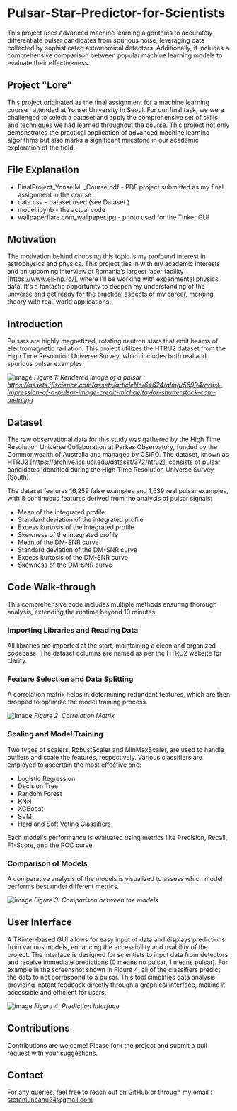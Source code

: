 # Pulsar-Star-Predictor-for-Scientists

This project uses advanced machine learning algorithms to accurately differentiate pulsar candidates from spurious noise, leveraging data collected by sophisticated astronomical detectors. Additionally, it includes a comprehensive comparison between popular machine learning models to evaluate their effectiveness.

## Project "Lore"
This project originated as the final assignment for a machine learning course I attended at Yonsei University in Seoul. For our final task, we were challenged to select a dataset and apply the comprehensive set of skills and techniques we had learned throughout the course. This project not only demonstrates the practical application of advanced machine learning algorithms but also marks a significant milestone in our academic exploration of the field.

## File Explanation
- FinalProject_YonseiML_Course.pdf - PDF project submitted as my final assignment in the course
- data.csv - dataset used (see Dataset )
- model.ipynb - the actual code
- wallpaperflare.com_wallpaper.jpg - photo used for the Tinker GUI


## Motivation

The motivation behind choosing this topic is my profound interest in astrophysics and physics. This project ties in with my academic interests and an upcoming interview at Romania’s largest laser facility [https://www.eli-np.ro/], where I'll be working with experimental physics data. It's a fantastic opportunity to deepen my understanding of the universe and get ready for the practical aspects of my career, merging theory with real-world applications.

## Introduction

Pulsars are highly magnetized, rotating neutron stars that emit beams of electromagnetic radiation. This project utilizes the HTRU2 dataset from the High Time Resolution Universe Survey, which includes both real and spurious pulsar examples.

![image](https://github.com/user-attachments/assets/64e3e2c6-60f5-439c-a24c-26e5910d000a)
*Figure 1: Rendered image of a pulsar : https://assets.iflscience.com/assets/articleNo/64624/aImg/56994/artist-impression-of-a-pulsar-image-credit-michaeltaylor-shutterstock-com-meta.jpg*

## Dataset
The raw observational data for this study was gathered by the High Time Resolution Universe Collaboration at Parkes Observatory, funded by the Commonwealth of Australia and managed by CSIRO. The dataset, known as HTRU2 [https://archive.ics.uci.edu/dataset/372/htru2], consists of pulsar candidates identified during the High Time Resolution Universe Survey (South).

The dataset features 16,259 false examples and 1,639 real pulsar examples, with 8 continuous features derived from the analysis of pulsar signals:
- Mean of the integrated profile
- Standard deviation of the integrated profile
- Excess kurtosis of the integrated profile
- Skewness of the integrated profile
- Mean of the DM-SNR curve
- Standard deviation of the DM-SNR curve
- Excess kurtosis of the DM-SNR curve
- Skewness of the DM-SNR curve

## Code Walk-through

This comprehensive code includes multiple methods ensuring thorough analysis, extending the runtime beyond 10 minutes.

### Importing Libraries and Reading Data

All libraries are imported at the start, maintaining a clean and organized codebase. The dataset columns are named as per the HTRU2 website for clarity.

### Feature Selection and Data Splitting

A correlation matrix helps in determining redundant features, which are then dropped to optimize the model training process.

![image](https://github.com/user-attachments/assets/5a88b47d-7633-42b0-82d5-e84685f92a18)
*Figure 2: Correlation Matrix*

### Scaling and Model Training

Two types of scalers, RobustScaler and MinMaxScaler, are used to handle outliers and scale the features, respectively. Various classifiers are employed to ascertain the most effective one:

- Logistic Regression
- Decision Tree
- Random Forest
- KNN
- XGBoost
- SVM
- Hard and Soft Voting Classifiers

Each model's performance is evaluated using metrics like Precision, Recall, F1-Score, and the ROC curve.

### Comparison of Models

A comparative analysis of the models is visualized to assess which model performs best under different metrics.

![image](https://github.com/user-attachments/assets/da2d34d3-5e1a-428c-a9ea-1c337d322b3d)
*Figure 3: Comparison between the models*

## User Interface

A TKinter-based GUI allows for easy input of data and displays predictions from various models, enhancing the accessibility and usability of the project. The interface is designed for scientists to input data from detectors and receive immediate predictions (0 means no pulsar, 1 means pulsar). For example in the screenshot shown in Figure 4, all of the classifiers predict the data to not correspond to a pulsar. This tool simplifies data analysis, providing instant feedback directly through a graphical interface, making it accessible and efficient for users.

![image](https://github.com/user-attachments/assets/8d278e5c-22d6-4252-bf16-dbad08af8ece)
*Figure 4: Prediction Interface*

## Contributions

Contributions are welcome! Please fork the project and submit a pull request with your suggestions.

## Contact

For any queries, feel free to reach out on GitHub or through my email : stefanluncanu24@gmail.com
